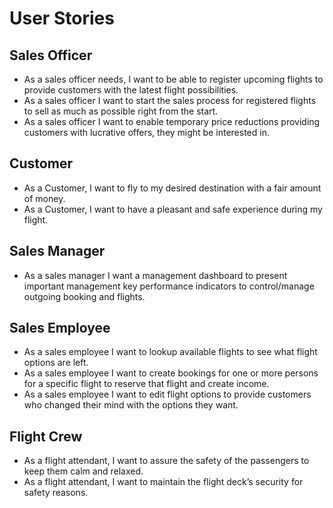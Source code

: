 # User Stories

## Sales Officer
- As a sales officer needs, I want to be able to register upcoming flights to provide customers with the latest flight possibilities.
- As a sales officer I want to start the sales process for registered flights to sell as much as possible right from the start.
- As a sales officer I want to enable temporary price reductions providing customers with lucrative offers, they might be interested in. 

## Customer
- As a Customer, I want to fly to my desired destination with a fair amount of money.
- As a Customer, I want to have a pleasant and safe experience during my flight.

## Sales Manager
- As a sales manager I want a management dashboard to present important management key performance indicators to control/manage outgoing booking and flights. 

## Sales Employee
- As a sales employee I want to lookup available flights to see what flight options are left.
- As a sales employee I want to create bookings for one or more persons for a specific flight to reserve that flight and create income.
- As a sales employee I want to edit flight options to provide customers who changed their mind with the options they want.

## Flight Crew
- As a flight attendant, I want to assure the safety of the passengers to keep them calm and relaxed.
- As a flight attendant, I want to maintain the flight deck’s security for safety reasons.



